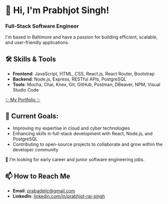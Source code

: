 # 👋 Hi, I'm Prabhjot Singh!  
### Full-Stack Software Engineer

I'm based in Baltimore and have a passion for building efficient, scalable, and user-friendly applications.

## 🛠️ Skills & Tools
- **Frontend**: JavaScript, HTML, CSS, React.js, React Router, Bootstrap
- **Backend**: Node.js, Express, RESTful APIs, PostgreSQL
- **Tools**: Mocha, Chai, Knex, Git, GitHub, Postman, DBeaver, NPM, Visual Studio Code

[✨ My Portfolio ✨](https://portfolio-f5f4.onrender.com/)

## 🚀 Current Goals:
- Improving my expertise in cloud and cyber technologies  
- Enhancing skills in full-stack development with React, Node.js, and PostgreSQL  
- Contributing to open-source projects to collaborate and grow within the developer community  

🤔 I’m looking for early career and junior software engineering jobs.

## 📫 How to Reach Me
- **Email**: [prabadelic@gmail.com](mailto:prabadelic@gmail.com)
- **LinkedIn**: [linkedin.com/in/prabhjot-raj-singh](https://linkedin.com/in/prabhjot-raj-singh)
